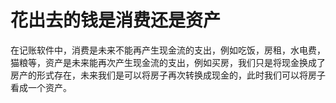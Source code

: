 # 花出去的钱是消费还是资产

在记账软件中，消费是未来不能再产生现金流的支出，例如吃饭，房租，水电费，猫粮等，资产是未来能再次产生现金流的支出，例如买房，我们只是将现金换成了房产的形式存在，未来我们是可以将房子再次转换成现金的，此时我们可以将房子看成一个资产。